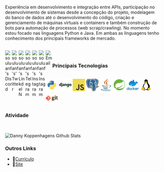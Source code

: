 Experiência em desenvolvimento e integração entre APIs, participação no desenvolvimento de sistemas desde a concepção do projeto, modelagem do banco de dados até o desenvolvimento do código, criação e gerenciamento de máquinas virtuais e containers e também construção de bots para automação de processos (web scrap/crawling). No momento estou focado nas linguagens Python e Java. Em ambas as linguagens tenho conhecimento dos principais frameworks de mercado.
<br>
<br/>

<a href="https://discord.com/users/316011012337827840" target="_blank">
  <img align="left" alt="souluanf's Discord" width="22px" src="https://cdn.jsdelivr.net/npm/simple-icons@v3/icons/discord.svg" />
</a>
<a href="https://twitter.com/souluanf" target="_blank">
  <img align="left" alt="souluanf's'Twitter" width="22px" src="https://cdn.jsdelivr.net/npm/simple-icons@v3/icons/twitter.svg" />
</a>
<a href="https://www.linkedin.com/in/souluanf/" target="_blank">
  <img align="left" alt="souluanf's LinkdeIN" width="22px" src="https://cdn.jsdelivr.net/npm/simple-icons@v3/icons/linkedin.svg" />
</a>
<a href="https://t.me/souluanf" target="_blank">
  <img align="left" alt="souluanf's Telegram" width="22px" src="https://cdn.jsdelivr.net/npm/simple-icons@v3/icons/telegram.svg" />
</a>
<a href="https://www.instagram.com/souluanf/" target="_blank">
  <img align="left" alt="souluanf's Instagram" width="22px" src="https://cdn.jsdelivr.net/npm/simple-icons@v3/icons/instagram.svg" />
</a>
<a href="https://api.whatsapp.com/send?phone=5511954875270" target="_blank">
  <img align="left" alt="souluanf's Instagram" width="22px" src="https://cdn.jsdelivr.net/npm/simple-icons@v3/icons/whatsapp.svg"/>
</a>
<a href="mailto:hello@luanfernandes.dev" target="_blank">
  <img align="left" alt="Email" width="22px" src="https://cdn.jsdelivr.net/npm/simple-icons@v3/icons/gmail.svg"/>
</a>


<br/>


### Principais Tecnologias
<br/>
<code><img height="40" src="https://raw.githubusercontent.com/github/explore/80688e429a7d4ef2fca1e82350fe8e3517d3494d/topics/python/python.png"></code>
<code><img height="40" src="https://raw.githubusercontent.com/github/explore/80688e429a7d4ef2fca1e82350fe8e3517d3494d/topics/django/django.png"></code>
<code><img height="40" src="https://raw.githubusercontent.com/github/explore/80688e429a7d4ef2fca1e82350fe8e3517d3494d/topics/javascript/javascript.png"></code>
<code><img height="40" src="https://raw.githubusercontent.com/github/explore/80688e429a7d4ef2fca1e82350fe8e3517d3494d/topics/postgresql/postgresql.png"></code>
<code><img height="40" src="https://raw.githubusercontent.com/github/explore/80688e429a7d4ef2fca1e82350fe8e3517d3494d/topics/java/java.png"></code>
<code><img height="40" src="https://raw.githubusercontent.com/github/explore/80688e429a7d4ef2fca1e82350fe8e3517d3494d/topics/spring-boot/spring-boot.png"></code>
<code><img height="40" src="https://raw.githubusercontent.com/github/explore/80688e429a7d4ef2fca1e82350fe8e3517d3494d/topics/docker/docker.png"></code>
<code><img height="40" src="https://raw.githubusercontent.com/github/explore/80688e429a7d4ef2fca1e82350fe8e3517d3494d/topics/linux/linux.png"></code>
<code><img height="40" src="https://raw.githubusercontent.com/github/explore/80688e429a7d4ef2fca1e82350fe8e3517d3494d/topics/git/git.png"></code>
<br>

### Atividade
<br/>

<img src="https://github-readme-stats.vercel.app/api?username=souluanf&show_icons=true" alt="Danny Koppenhagens Github Stats"></img>


### Outros Links
- 📝[Currículo](https://luanfernandes.dev/resume)
- 🚧[Site](https://luanfernandes.dev)